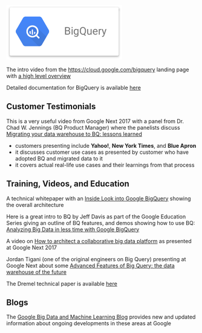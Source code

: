 ![Big Query](BigQuery.png)

The intro video from the <https://cloud.google.com/bigquery> landing page with [a high level overview](https://youtu.be/eyBK9nj-7AA)

Detailed documentation for BigQuery is available [here](https://cloud.google.com/bigquery/docs/)

## Customer Testimonials

This is a very useful video from Google Next 2017  with a panel from Dr. Chad W. Jennings (BQ Product Manager) where
the panelists discuss [Migrating your data warehouse to BQ: lessons learned](https://youtu.be/TLpfGaYWshw)
- customers presenting include **Yahoo!**, **New York Times**, and **Blue Apron**
- it discusses customer use cases as presented by customer who have adopted BQ and migrated data to it
- it covers actual real-life use cases and their learnings from that process


## Training, Videos, and Education

A technical whitepaper with an [Inside Look into Google BigQuery](https://cloud.google.com/files/BigQueryTechnicalWP.pdf) showing the overall architecture

Here is a great intro to BQ by Jeff Davis as part of the Google Education Series
giving an outline of BQ features, and demos showing how to use BQ: [Analyzing Big Data in less time with Google BigQuery](https://youtu.be/qqbYrQGSibQ)


A video on [How to architect a collaborative big data platform](https://youtu.be/pogLXF97K68) as presented at
Google Next 2017

Jordan Tigani (one of the original engineers on Big Query) presenting at Google Next
about some [Advanced Features of Big Query: the data warehouse of the future](https://youtu.be/UueWySREWvk)

The Dremel technical paper is available [here](https://static.googleusercontent.com/media/research.google.com/en//pubs/archive/36632.pdf)

## Blogs

The [Google Big Data and Machine Learning Blog](https://cloud.google.com/blog/big-data/) provides
new and updated information about ongoing developments in these areas at Google
